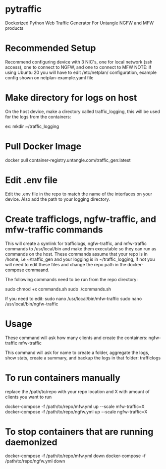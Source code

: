 # pytraffic

Dockerized Python Web Traffic Generator For Untangle NGFW and MFW products

# Recommended Setup

Recommend configuring device with 3 NIC's, one for local network (ssh access), one to connect to NGFW, and one to connect to MFW
NOTE: if using Ubuntu 20 you will have to edit /etc/netplan/ configuration, example config shown on netplan-example.yaml file

# Make directory for logs on host

On the host device, make a directory called traffic_logging, this will be used for the logs from the containers:

ex:
mkdir ~/traffic_logging

# Pull Docker Image

docker pull container-registry.untangle.com/traffic_gen:latest

# Edit .env file

Edit the .env file in the repo to match the name of the interfaces on your device. Also add the path to your logging directory.

# Create trafficlogs, ngfw-traffic, and mfw-traffic commands

This will create a symlink for trafficlogs, ngfw-traffic, and mfw-traffic commands to /usr/local/bin and make them executable so they can run as commands on the host. These commands assume that your repo is in /home, i.e ~/traffic_gen and your logging is in ~/traffic_logging, if not you will need to edit these files and change the repo path in the docker-compose commaand.

The following commands need to be run from the repo directory:

sudo chmod +x commands.sh
sudo ./commands.sh

If you need to edit:
sudo nano /usr/local/bin/mfw-traffic
sudo nano /usr/local/bin/ngfw-traffic

# Usage

These command will ask how many clients and create the containers:
ngfw-traffic
mfw-traffic

This command will ask for name to create a folder, aggregate the logs, show stats, create a summary, and backup the logs in that folder:
trafficlogs

# To run containers manually

replace the /path/to/repo with your repo location and X with amount of clients you want to run

docker-compose -f /path/to/repo/mfw.yml up --scale mfw-traffic=X
docker-compose -f /path/to/repo/ngfw.yml up --scale ngfw-traffic=X

# To stop containers that are running daemonized

docker-compose -f /path/to/repo/mfw.yml down
docker-compose -f /path/to/repo/ngfw.yml down
